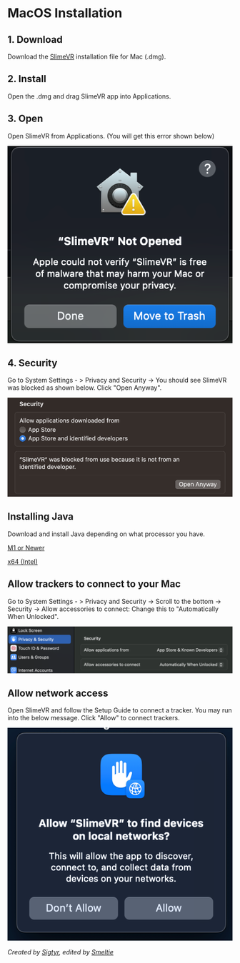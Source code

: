 # MacOS Installation

## 1. Download

Download the [SlimeVR](https://github.com/SlimeVR/SlimeVR-Server/releases/latest/download/SlimeVR-mac.dmg) installation file for Mac (.dmg).
## 2. Install

Open the .dmg and drag SlimeVR app into Applications.

## 3. Open

Open SlimeVR from Applications. (You will get this error shown below)

![mac1](../assets/img/mac%201.png)

## 4. Security

Go to System Settings - > Privacy and Security -> You should see SlimeVR was blocked as shown below. Click "Open Anyway". 

![mac4](../assets/img/mac%204.png)

## Installing Java

Download and install Java depending on what processor you have.

[M1 or Newer](https://adoptium.net/temurin/releases/?version=17&os=mac&arch=aarch64&package=jre)

[x64 (Intel)](https://adoptium.net/temurin/releases/?version=17&os=mac&arch=x64&package=jre)

## Allow trackers to connect to your Mac

Go to System Settings - > Privacy and Security -> Scroll to the bottom -> Security -> Allow accessories to connect: Change this to "Automatically When Unlocked".


![mac2](../assets/img/mac%202.png)


## Allow network access

Open SlimeVR and follow the Setup Guide to connect a tracker. You may run into the below message. Click "Allow" to connect trackers. 


![mac3](../assets/img/mac%203.png)

*Created by [Sigtyr](https://github.com/Sigtyr-1), edited by [Smeltie](https://github.com/smeltie)*
